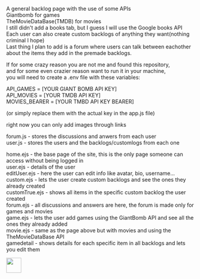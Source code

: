 A general backlog page with the use of some APIs <br>
Giantbomb for games <br>
TheMovieDataBase(TMDB) for movies <br>
I still didn't add a books tab, but I guess I will use the Google books API <br>
Each user can also create custom backlogs of anything they want(nothing criminal I hope) <br>
Last thing I plan to add is a forum where users can talk between eachother about the items they add in the premade backlogs. <br>


If for some crazy reason you are not me and found this repository,  <br>and for some even crazier reason want to run it in your machine,  <br>you will need to create a .env file with these variables: 

API_GAMES = [YOUR GIANT BOMB API KEY] <br>
API_MOVIES = [YOUR TMDB API KEY] <br>
MOVIES_BEARER = [YOUR TMBD API KEY BEARER] <br>

(or simply replace them with the actual key in the app.js file) <br>

right now you can only add images through links <br>

forum.js - stores the discussions and anwers from each user <br>
user.js - stores the users and the backlogs/customlogs from each one <br>

home.ejs - the base page of the site, this is the only page someone can access without being logged in <br>
user.ejs - details of the user <br>
editUser.ejs - here the user can edit info like avatar, bio, username...  <br>
custom.ejs - lets the user create custom backlogs and see the ones they already created <br>
customTrue.ejs - shows all items in the specific custom backlog the user created <br>
forum.ejs - all discussions and answers are here, the forum is made only for games and movies <br>
game.ejs - lets the user add games using the GiantBomb API and see all the ones they already added <br>
movie.ejs - same as the page above but with movies and using the TheMovieDataBase API <br>
gamedetail - shows details for each specific item in all backlogs and lets you edit them <br>

<img src="[[https://media.giphy.com/media/vFKqnCdLPNOKc/giphy.gif](https://bobbyhadz.com/images/blog/change-vscode-integrated-terminal-colors/hover-over-color.gif](https://cdn.pixabay.com/animation/2023/01/06/20/32/20-32-50-196_512.gif)https://cdn.pixabay.com/animation/2023/01/06/20/32/20-32-50-196_512.gif)https://bobbyhadz.com/images/blog/change-vscode-integrated-terminal-colors/hover-over-color.gif](https://cdn.pixabay.com/animation/2023/01/06/20/32/20-32-50-196_512.gif)https://cdn.pixabay.com/animation/2023/01/06/20/32/20-32-50-196_512.gif](https://i.kym-cdn.com/photos/images/original/001/956/043/df2.jpg)https://i.kym-cdn.com/photos/images/original/001/956/043/df2.jpg" width="40" height="40" />


